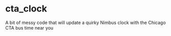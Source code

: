 # cta_clock
A bit of messy code that will update a quirky Nimbus clock with the Chicago CTA bus time near you


